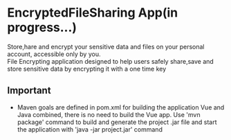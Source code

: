 # EncryptedFileSharing App(in progress...)
Store,hare and encrypt your sensitive data and files on your personal account, accessible only by you.  
File Encrypting application designed to help users safely share,save and store sensitive data by encrypting it with a one time key

## Important
* Maven goals are defined in pom.xml for building the application Vue and Java combined, there is no need to build the Vue app. Use 'mvn package' command to build and generate the project .jar file and start the application with 'java -jar project.jar' command
